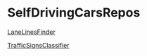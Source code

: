 # SelfDrivingCarsRepos


[LaneLinesFinder](https://github.com/georgosgeorgos/LaneLinesFinder)

[TrafficSignsClassifier](https://github.com/georgosgeorgos/TrafficSignsClassifier)

